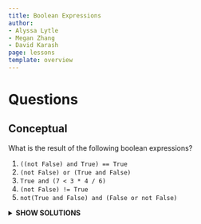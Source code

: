```yaml
---
title: Boolean Expressions
author:
- Alyssa Lytle
- Megan Zhang
- David Karash
page: lessons
template: overview
---
```


# Questions

## Conceptual

What is the result of the following boolean expressions?  

1. `((not False) and True) == True`  
2. `(not False) or (True and False)`  
3. `True and (7 < 3 * 4 / 6)`  
4. `(not False) != True`  
5. `not(True and False) and (False or not False)` 


<details>
  <summary><b>SHOW SOLUTIONS</b></summary>
  

1. `True`  
2. `True`  
3. `False`  
4. `False`  
5. `True`

</details>

&nbsp;

<!-- [solutions](#conceptual-solutions) -->

<!-- # Solutions

## Conceptual Solutions

1. `True`  
2. `True`  
3. `False`  
4. `False`  
5. `True` -->